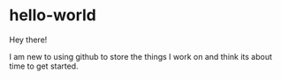 # hello-world

Hey there!

I am new to using github to store the things I work on and think its about time to get started.
